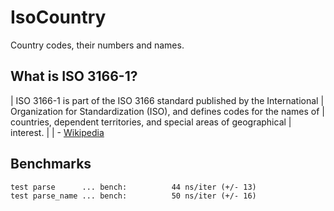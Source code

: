 # IsoCountry

Country codes,  their numbers and names.

## What is ISO 3166-1?

| ISO 3166-1 is part of the ISO 3166 standard published by the International
| Organization for Standardization (ISO), and defines codes for the names of
| countries, dependent territories, and special areas of geographical
| interest.
|
| - [Wikipedia](http://en.wikipedia.org/wiki/ISO_3166-1)


## Benchmarks

```
test parse      ... bench:          44 ns/iter (+/- 13)
test parse_name ... bench:          50 ns/iter (+/- 16)
```
